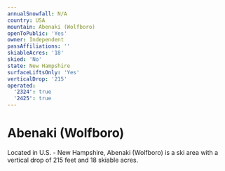 ```yaml
---
annualSnowfall: N/A
country: USA
mountain: Abenaki (Wolfboro)
openToPublic: 'Yes'
owner: Independent
passAffiliations: ''
skiableAcres: '18'
skied: 'No'
state: New Hampshire
surfaceLiftsOnly: 'Yes'
verticalDrop: '215'
operated:
  '2324': true
  '2425': true
---
```



# Abenaki (Wolfboro)

Located in U.S. - New Hampshire, Abenaki (Wolfboro) is a ski area with a vertical drop of 215 feet and 18 skiable acres.
